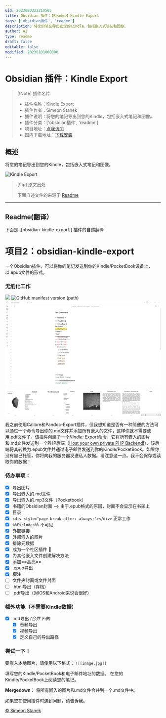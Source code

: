 ```yaml
---
uid: 2023080322210565
title: Obsidian 插件：【Readme】Kindle Export
tags: ['obsidian插件', 'readme']
description: 将您的笔记导出到您的Kindle，包括嵌入式笔记和图像。
author: AI
type: readme
draft: false
editable: false
modified: 20230101000000
---
```


# Obsidian 插件：Kindle Export

> [!Note] 插件名片
> - 插件名称：Kindle Export
> - 插件作者：Simeon Stanek
> - 插件说明：将您的笔记导出到您的Kindle，包括嵌入式笔记和图像。
> - 插件分类：['obsidian插件', 'readme']
> - 项目地址：[点我访问](https://github.com/SimeonLukas/obsidian-kindle-export)
> - 国内下载地址：[下载安装](https://pkmer.cn/products/plugin/pluginMarket/?obsidian-kindle-export)

## 概述

将您的笔记导出到您的Kindle，包括嵌入式笔记和图像。

![Kindle Export](https://cdn.pkmer.cn/covers/obsidian-kindle-export.gif!pkmer)

> [!tip] 原文出处
> 
>下面自述文件的来源于 [Readme](https://ghproxy.net/https://raw.githubusercontent.com/SimeonLukas/obsidian-kindle-export/main/README.md)
> 

---

## Readme(翻译）

下面是 [[obsidian-kindle-export]] 插件的自述翻译


# 项目2：obsidian-kindle-export

一个Obsidian插件，可以将你的笔记发送到你的Kindle/PocketBook设备上，以.epub文件的形式。

### 无纸化工作
![](https://img.shields.io/endpoint?style=flat&url=https%3A%2F%2Fstaneks.de%2Fapps%2Fmd2mobi%2Fcounter&cacheSeconds=3) ![GitHub manifest version (path)](https://img.shields.io/github/manifest-json/v/SimeonLukas/obsidian-kindle-export/main?label=版本)
![](https://github.com/SimeonLukas/obsidian-kindle-export/raw/main/files/screenrecord.gif)

![](https://github.com/SimeonLukas/obsidian-kindle-export/raw/main/files/ebook.jpg)

我之前使用Calibre和Pandoc-Export插件，但我想知道是否有一种简便的方法可以通过一个命令导出你的.md文件并添加所有嵌入的文件，这样你就不需要使用.pdf文件了。该插件创建了一个*Kindle: Export*命令，它将所有嵌入的图片和.md文件发送到一个PHP后端（[Host your own private PHP Backend!](https://github.com/SimeonLukas/Obsidian2Kindle)），该后端将其转换为.epub文件并通过电子邮件发送到你的Kindle/PocketBook。如果你没有自己托管，你将向我的服务器发送私人数据。请注意这一点。我不会保存或读取你的数据！

### 待办事项：
- [x] 导出图片
- [x] 导出嵌入的.md文件
- [x] 导出嵌入的.mp3文件（Pocketbook）
- [x] 书籍的Obsidian封面 --> 由于.epub格式的原因，封面不会显示在书架上
- [x] 目录
- [x] ```<div style="page-break-after: always;"></div>``` 正常工作
- [x] ```%%Excludes%%``` 不可见
- [x] 外部链接
- [x] 外部嵌入的图片
- [x] 排除元数据
- [x] 成为一个社区插件 🎉
- [x] 为其他嵌入文件创建解决方法
- [x] 添加==高亮==
- [x] .epub导出
- [x] 脚注
- [ ] 文件夹封面或文件封面
- [ ] .html导出（存档）
- [ ] .pdf导出（对IOS和Android来说会很好）

### 额外功能（不需要Kindle数据）
- [x] .md导出 _(合并下来)_
     - [x] 音频导出
     - [x] 视频导出
     - [x] 定义自己的导出路径

### 尝试一下！
要嵌入本地图片，请使用以下格式：
``` ![[image.jpg]] ```

填写您的Kindle/PocketBook和电子邮件地址的数据。
在您的Kindle/PocketBook上阅读您的笔记。

**Mergedown：**
将所有嵌入的图片和.md文件合并到一个.md文件中。

如果您在使用插件时遇到问题，请告诉我。



[© Simeon Stanek](https://staneks.de)



